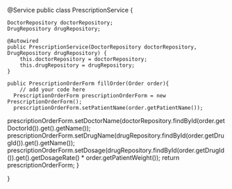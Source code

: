 @Service
public class PrescriptionService {

    DoctorRepository doctorRepository;
    DrugRepository drugRepository;

    @Autowired
    public PrescriptionService(DoctorRepository doctorRepository, DrugRepository drugRepository) {
        this.doctorRepository = doctorRepository;
        this.drugRepository = drugRepository;
    }
  
    public PrescriptionOrderForm fillOrder(Order order){
        // add your code here
      PrescriptionOrderForm prescriptionOrderForm = new PrescriptionOrderForm();
      prescriptionOrderForm.setPatientName(order.getPatientName());
prescriptionOrderForm.setDoctorName(doctorRepository.findById(order.getDoctorId()).get().getName());
prescriptionOrderForm.setDrugName(drugRepository.findById(order.getDrugId()).get().getName());
prescriptionOrderForm.setDosage(drugRepository.findById(order.getDrugId()).get().getDosageRate() * order.getPatientWeight());
return prescriptionOrderForm;
}

}